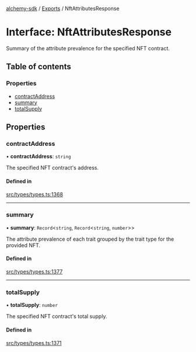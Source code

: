 [alchemy-sdk](../README.md) / [Exports](../modules.md) / NftAttributesResponse

# Interface: NftAttributesResponse

Summary of the attribute prevalence for the specified NFT contract.

## Table of contents

### Properties

- [contractAddress](NftAttributesResponse.md#contractaddress)
- [summary](NftAttributesResponse.md#summary)
- [totalSupply](NftAttributesResponse.md#totalsupply)

## Properties

### contractAddress

• **contractAddress**: `string`

The specified NFT contract's address.

#### Defined in

[src/types/types.ts:1368](https://github.com/alchemyplatform/alchemy-sdk-js/blob/a162d40/src/types/types.ts#L1368)

___

### summary

• **summary**: `Record`<`string`, `Record`<`string`, `number`\>\>

The attribute prevalence of each trait grouped by the trait type for the
provided NFT.

#### Defined in

[src/types/types.ts:1377](https://github.com/alchemyplatform/alchemy-sdk-js/blob/a162d40/src/types/types.ts#L1377)

___

### totalSupply

• **totalSupply**: `number`

The specified NFT contract's total supply.

#### Defined in

[src/types/types.ts:1371](https://github.com/alchemyplatform/alchemy-sdk-js/blob/a162d40/src/types/types.ts#L1371)
